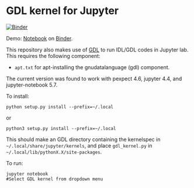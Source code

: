 # GDL kernel for Jupyter

[![Binder](https://mybinder.org/badge_logo.svg)](https://mybinder.org/v2/gh/equib/gdl_kernel/HEAD?labpath=notebooks%2Fdemo_gdl.ipynb)

Demo: [Notebook](notebooks/demo_gdl.ipynb) on [Binder](https://mybinder.org/v2/gh/equib/gdl_kernel/HEAD?labpath=notebooks%2Fdemo_gdl.ipynb).

This repository also makes use of [GDL](https://github.com/gnudatalanguage/gdl) to run IDL/GDL codes in Jupyter lab. This requires the following component:

* `apt.txt` for apt-installing the gnudatalanguage (gdl) component.

The current version was found to work with pexpect 4.6, jupyter 4.4, and jupyter-notebook 5.7. 

To install:
```
python setup.py install --prefix=~/.local
```
or
```
python3 setup.py install --prefix=~/.local
```

This should make an GDL directory containing the kernelspec in `~/.local/share/jupyter/kernels`, and place `gdl_kernel.py` in `~/.local/lib/pythonX.X/site-packages`.

To run:
```
jupyter notebook 
#Select GDL kernel from dropdown menu
```
